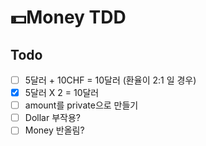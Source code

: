 # 💵Money TDD

## Todo
- [ ] 5달러 + 10CHF = 10달러 (환율이 2:1 일 경우)
- [x] 5달러 X 2 = 10달러
- [ ] amount를 private으로 만들기
- [ ] Dollar 부작용?
- [ ] Money 반올림?
